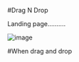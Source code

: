 #Drag N Drop

Landing page..........

![image](https://user-images.githubusercontent.com/81670997/169448412-3966dbe5-e10b-40e4-810a-1b2f204cc8aa.png)

#When drag and drop
